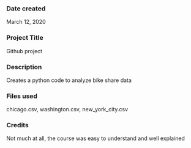 ### Date created
March 12, 2020
### Project Title
Github project

### Description
Creates a python code to analyze bike share data
### Files used
chicago.csv, washington.csv, new_york_city.csv

### Credits
Not much at all, the course was easy to understand and well explained

